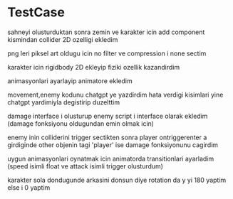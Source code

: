 # TestCase
 sahneyi olusturduktan sonra zemin ve karakter icin add component kismindan collider 2D ozelligi ekledim
 
 png leri piksel art oldugu icin no filter ve compression i none sectim
 
 karakter icin rigidbody 2D ekleyip fiziki ozellik kazandirdim
 
 animasyonlari ayarlayip animatore ekledim 
 
 movement,enemy kodunu chatgpt ye yazdirdim hata verdigi kisimlari yine chatgpt yardimiyla degistirip duzelttim
 
 damage interface i olusturup enemy script i interface olarak ekledim (damage fonksiyonu oldugundan emin olmak icin)
 
 enemy inin colliderini trigger sectikten sonra player ontriggerenter a girdiginde other objenin tagi 'player' ise  damage fonksiyonunu cagirdim
 
 uygun animasyonlari oynatmak icin animatorda transitionlari ayarladim (speed isimli float ve attack isimli trigger olusturdum)
 
 karakter sola dondugunde arkasini donsun diye rotation da y yi 180 yaptim else i 0 yaptim
 
